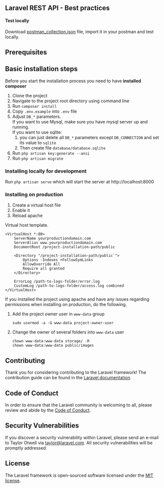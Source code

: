 ## Laravel REST API - Best practices

#### Test locally

Download [postman_collection.json](postman_collection.json) file, import it in your postman and test locally.

## Prerequisites

## Basic installation steps

Before you start the installation process you need to have **installed composer**

1. Clone the project
2. Navigate to the project root directory using command line
3. Run `composer install`
4. Copy `.env.example` into `.env` file
5. Adjust `DB_*` parameters.<br>
   If you want to use Mysql, make sure you have mysql server up and running. <br>
   If you want to use sqlite:
    1. you can just delete all `DB_*` parameters except `DB_CONNECTION` and set its value to `sqlite`
    2. Then create file `database/database.sqlite`
6. Run `php artisan key:generate --ansi`
7. Run `php artisan migrate`

### Installing locally for development

Run `php artisan serve` which will start the server at http://localhost:8000 <br>

### Installing on production

1. Create a virtual host file
2. Enable it
3. Reload apache

Virtual host template.

```apacheconf
<VirtualHost *:80>
    ServerName yourproductiondomain.com
    ServerAlias www.yourproductiondomain.com
    DocumentRoot /project-installation-path/public

    <Directory "/project-installation-path/public`">
        Options -Indexes +FollowSymLinks
        AllowOverride All
        Require all granted
    </Directory>

    ErrorLog /path-to-logs-folder/error.log
    CustomLog /path-to-logs-folder/access.log combined
</VirtualHost>
```

If you installed the project using apache and have any issues regarding permissions when installing on production,
do the following.

1. Add the project owner user in `www-data` group
    ```shell
    sudo usermod -a -G www-data project-owner-user
    ```
2. Change the owner of several folders into `www-data` user
    ```shell
    chown www-data:www-data storage/ -R
    chown www-data:www-data public/images
    ```

## Contributing

Thank you for considering contributing to the Laravel framework! The contribution guide can be found in the [Laravel documentation](https://laravel.com/docs/contributions).

## Code of Conduct

In order to ensure that the Laravel community is welcoming to all, please review and abide by the [Code of Conduct](https://laravel.com/docs/contributions#code-of-conduct).

## Security Vulnerabilities

If you discover a security vulnerability within Laravel, please send an e-mail to Taylor Otwell via [taylor@laravel.com](mailto:taylor@laravel.com). All security vulnerabilities will be promptly addressed.

## License

The Laravel framework is open-sourced software licensed under the [MIT license](https://opensource.org/licenses/MIT).
